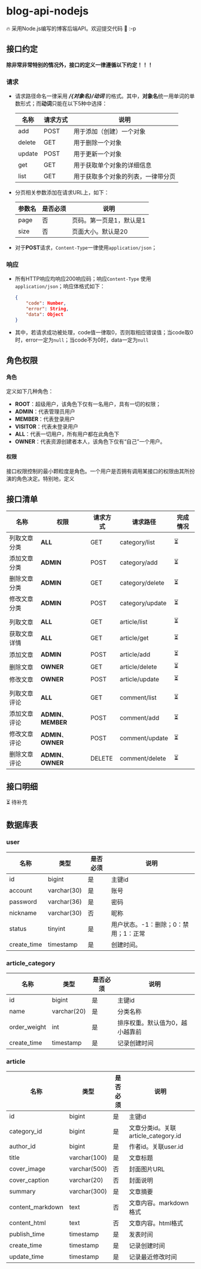 # blog-api-nodejs

🔥 采用Node.js编写的博客后端API。欢迎提交代码 🚀 :-p

## 接口约定

**除非常非常特别的情况外，接口的定义一律遵循以下约定！！！**

### 请求

- 请求路径命名一律采用 ***/{对象名}/动词*** 的格式。其中，**对象名**统一用单词的单数形式；而**动词**只能在以下5种中选择：

    | 名称   | 请求方式 | 说明                               |
    | ------ | -------- | ---------------------------------- |
    | add    | POST     | 用于添加（创建）一个对象           |
    | delete | GET      | 用于删除一个对象                   |
    | update | POST     | 用于更新一个对象                   |
    | get    | GET      | 用于获取单个对象的详细信息         |
    | list   | GET      | 用于获取多个对象的列表，一律带分页 |

- 分页相关参数添加在请求URL上，如下：

    | 参数名 | 是否必须 | 说明                     |
    | ------ | -------- | ------------------------ |
    | page   | 否       | 页码。第一页是1，默认是1 |
    | size   | 否       | 页面大小。默认是20       |

- 对于**POST**请求，`Content-Type`一律使用`application/json`；  

### 响应

- 所有HTTP响应均响应200响应码；响应`Content-Type` 使用`application/json`；响应体格式如下：

    ```json
    {
        "code": Number,
        "error": String,
        "data": Object
    }
    ```

- 其中，若请求成功被处理，code值一律取0，否则取相应错误值；当code取0时，error一定为`null`；当code不为0时，data一定为`null`

## 角色权限

#### 角色

定义如下几种角色：

- **ROOT**：超级用户，该角色下仅有一名用户，具有一切的权限；
- **ADMIN**：代表管理员用户
- **MEMBER**：代表登录用户
- **VISITOR**：代表未登录用户
- **ALL**：代表一切用户，所有用户都在此角色下
- **OWNER**：代表资源创建者本人，该角色下仅有“自己”一个用户。

#### 权限

接口权限控制的最小颗粒度是角色。一个用户是否拥有调用某接口的权限由其所扮演的角色决定。特别地，定义

## 接口清单 

| 名称         | 权限 | 请求方式 | 请求路径        | 完成情况 |
| ------------ | ------------ | -------- | --------------- | -------- |
| 列取文章分类 | **ALL** | GET      | category/list   | ⏳ |
| 添加文章分类 | **ADMIN** | POST     | category/add    | ⏳ |
| 删除文章分类 | **ADMIN** | GET      | category/delete | ⏳ |
| 修改文章分类 | **ADMIN** | POST     | category/update | ⏳ |
|  |  |  |  |  |
| 列取文章     | **ALL**  | GET      | article/list    | ⏳ |
| 获取文章详情 | **ALL**  | GET      | article/get     | ⏳ |
| 添加文章 | **ADMIN** | POST | article/add | ⏳ |
| 删除文章 | **OWNER** | GET | article/delete | ⏳ |
| 修改文章 | **OWNER** | POST | article/update | ⏳ |
|  |  |  |  |  |
| 列取文章评论 | **ALL** | GET | comment/list | ⏳ |
| 添加文章评论 | **ADMIN**、**MEMBER** | POST | comment/add | ⏳ |
| 修改文章评论 | **ADMIN**、**OWNER** | POST | comment/update | ⏳ |
| 删除文章评论 | **ADMIN**、**OWNER** | DELETE | comment/delete | ⏳ |

## 接口明细

⏳ 待补充

## 数据库表

### user

| 名称        | 类型        | 是否必须 | 说明                                 |
| ----------- | ----------- | -------- | ------------------------------------ |
| id          | bigint      | 是       | 主键id                               |
| account     | varchar(30) | 是       | 账号                                 |
| password    | varchar(36) | 是       | 密码                                 |
| nickname    | varchar(30) | 否       | 昵称                                 |
| status      | tinyint     | 是       | 用户状态。-1：删除；0：禁用；1：正常 |
| create_time | timestamp   | 是       | 创建时间。                           |



### article_category

| 名称         | 类型        | 是否必须 | 说明                            |
| ------------ | ----------- | -------- | ------------------------------- |
| id           | bigint      | 是       | 主键id                          |
| name         | varchar(20) | 是       | 分类名称                        |
| order_weight | int         | 是       | 排序权重。默认值为0，越小越靠前 |
| create_time  | timestamp   | 是       | 记录创建时间                    |

### article

| 名称             | 类型         | 是否必须 | 说明                                |
| ---------------- | ------------ | -------- | ----------------------------------- |
| id               | bigint       | 是       | 主键id                              |
| category_id      | bigint       | 是       | 文章分类id。关联article_category.id |
| author_id        | bigint       | 是       | 作者id。关联user.id                 |
| title            | varchar(100) | 是       | 文章标题                            |
| cover_image      | varchar(500) | 否       | 封面图片URL                         |
| cover_caption    | varchar(20)  | 否       | 封面说明                            |
| summary          | varchar(300) | 是       | 文章摘要                            |
| content_markdown | text         | 否       | 文章内容。markdown格式              |
| content_html     | text         | 否       | 文章内容。html格式                  |
| publish_time     | timestamp    | 是       | 发表时间                            |
| create_time      | timestamp    | 是       | 记录创建时间                        |
| update_time      | timestamp    | 是       | 记录最近修改时间                    |

